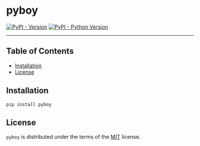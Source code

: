# pyboy

[![PyPI - Version](https://img.shields.io/pypi/v/pyboy.svg)](https://pypi.org/project/pyboy)
[![PyPI - Python Version](https://img.shields.io/pypi/pyversions/pyboy.svg)](https://pypi.org/project/pyboy)

-----

## Table of Contents

- [Installation](#installation)
- [License](#license)

## Installation

```console
pip install pyboy
```

## License

`pyboy` is distributed under the terms of the [MIT](https://spdx.org/licenses/MIT.html) license.
